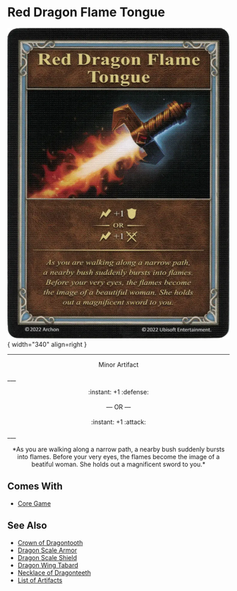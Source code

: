 # Red Dragon Flame Tongue

![Red Dragon Flame Tongue](../assets/artifacts_minor-red_dragon_flame_tongue.webp){ width="340" align=right }
___
<p style="text-align: center;" markdown>Minor Artifact</p>
___
<p style="text-align: center;" markdown>:instant: +1 :defense:<br><br>— OR —<br><br>:instant: +1 :attack:</p>
___
<p style="text-align: center;" markdown>*As you are walking along a narrow path, a nearby bush suddenly bursts into flames. Before your very eyes, the flames become the image of a beatiful woman. She holds out a magnificent sword to you.*</p>


## Comes With

- [Core Game](../content.md)


## See Also

- [Crown of Dragontooth](crown_of_dragontooth.md)
- [Dragon Scale Armor](dragon_scale_armor.md)
- [Dragon Scale Shield](dragon_scale_shield.md)
- [Dragon Wing Tabard](dragon_wing_tabard.md)
- [Necklace of Dragonteeth](necklace_of_dragonteeth.md)
- [List of Artifacts](../artifacts.md)
